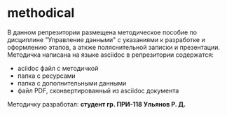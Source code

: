 # methodical
В данном репрезитории размещена методическое пособие по дисциплине "Управление данными" с указаниями к разработке и оформлению этапов, а аткже поляснительной записки и презентации.
Методичка написана на языке asciidoc
в репрезитории содержатся:
<ul>
  <li>aciidoc файл с методичкой
    <li>папка с ресурсами
      <li>папка с дополнительными данными
        <li>файл PDF, сконвертированный из asciidoc документа
</ul>
Методичку разработал: <b>студент гр. ПРИ-118 Ульянов Р. Д.</b>
